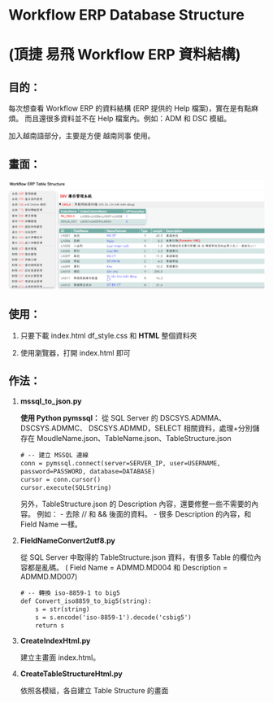 # Workflow ERP Database Structure 
# (頂捷 易飛 Workflow ERP 資料結構)

## 目的：

每次想查看 Workflow ERP 的資料結構 (ERP 提供的 Help 檔案)，實在是有點麻煩。
而且還很多資料並不在 Help 檔案內。例如：ADM 和 DSC 模組。

加入越南語部分，主要是方便 越南同事 使用。

## 畫面：

![Screenshot.png](Screenshot.png)

## 使用：

1. 只要下載 
    index.html
    df_style.css
    和 **HTML** 整個資料夾

2. 使用瀏覽器，打開 index.html 即可

## 作法：

1. **mssql_to_json.py**

    **使用 Python pymssql：**
    從 SQL Server 的 DSCSYS.ADMMA、 DSCSYS.ADMMC、 DSCSYS.ADMMD，SELECT 相關資料，處理+分別儲存在 MoudleName.json、TableName.json、TableStructure.json
    
    ```
    # -- 建立 MSSQL 連線
    conn = pymssql.connect(server=SERVER_IP, user=USERNAME, password=PASSWORD, database=DATABASE)
    cursor = conn.cursor()
    cursor.execute(SQLString)
    ```
    另外，TableStructure.json 的 Description 內容，還要修整一些不需要的內容。
    例如：
        - 去除 // 和 && 後面的資料。
        - 很多 Description 的內容，和 Field Name 一樣。

2. **FieldNameConvert2utf8.py**

   從 SQL Server 中取得的 TableStructure.json 資料，有很多 Table 的欄位內容都是亂碼。
   ( Field Name = ADMMD.MD004 和 Description = ADMMD.MD007)
    
    ```
    # -- 轉換 iso-8859-1 to big5
    def Convert_iso8859_to_big5(string):
        s = str(string)
        s = s.encode('iso-8859-1').decode('csbig5')
        return s        
    ```
3. **CreateIndexHtml.py**
   
   建立主畫面 index.html。

4. **CreateTableStructureHtml.py**

    依照各模組，各自建立 Table Structure 的畫面
